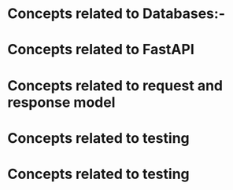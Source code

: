 # Concepts related to Databases:-

# Concepts related to FastAPI

# Concepts related to request and response model

# Concepts related to testing

# Concepts related to testing

